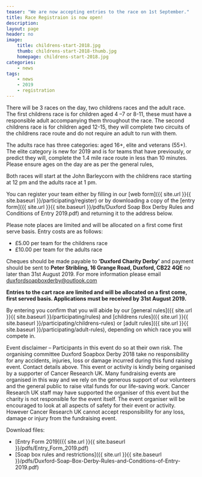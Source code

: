 ```yaml
---
teaser: "We are now accepting entries to the race on 1st September."
title: Race Registraion is now open!
description:
layout: page
header: no
image: 
    title: childrens-start-2018.jpg
    thumb: childrens-start-2018-thumb.jpg
    homepage: childrens-start-2018.jpg
categories:
    - news
tags:
    - news
    - 2019
    - registration
---
```


There will be 3 races on the day, two childrens races and the adult race. The first childrens race is for children aged 4 –7 or 8-11, these must have a responsible adult accompanying them throughout the race. The second childrens race is for children aged 12-15, they will complete two circuits of the childrens race route and do not require an adult to run with them.

The adults race has three categories: aged 16+, elite and veterans (55+). The elite category is new for 2019 and is for teams that have previously, or predict they will, complete the 1.4 mile race route in less than 10 minutes. Please ensure ages on the day are as per the general rules,

Both races will start at the John Barleycorn with the childrens race starting at 12 pm and the adults race at 1 pm.

You can register your team either by filling in our [web form]({{ site.url }}{{ site.baseurl }}/participating/register) or by downloading a copy of the [entry form]({{ site.url }}{{ site.baseurl }}/pdfs/Duxford Soap Box Derby Rules and Conditions of Entry 2019.pdf) and returning it to the address below. 

Please note places are limited and will be allocated on a first come first serve basis. Entry costs are as follows:
 * £5.00 per team for the childrens race
 * £10.00 per team for the adults race
 
Cheques should be made payable to **‘Duxford Charity Derby’** and payment should be sent to **Peter Stribling, 16 Grange Road, Duxford, CB22 4QE** no later than 31st August 2019.  For more information please email [duxfordsoapboxderby@outlook.com](mailto:duxfordsoapboxderby@outlook.com)

**Entries to the cart race are limited and will be allocated on a first come, first served basis. Applications must be received by 31st August 2019.**

By entering you confirm that you will abide by our [general rules]({{ site.url }}{{ site.baseurl }}/participating/rules) and [childrens rules]({{ site.url }}{{ site.baseurl }}/participating/childrens-rules) or [adult rules]({{ site.url }}{{ site.baseurl }}/participating/adult-rules), depending on which race you will compete in.

Event disclaimer – Participants in this event do so at their own risk. The organising committee Duxford Soapbox Derby 2018 take no responsibility for any accidents, injuries, loss or damage incurred during this fund raising event. Contact details above. This event or activity is kindly being organised by a supporter of Cancer Research UK. Many fundraising events are organised in this way and we rely on the generous support of our volunteers and the general public to raise vital funds for our life-saving work. Cancer Research UK staff may have supported the organiser of this event but the charity is not responsible for the event itself. The event organiser will be encouraged to look at all aspects of safety for their event or activity. However Cancer Research UK cannot accept responsibility for any loss, damage or injury from the fundraising event.

Download files: 

 * [Entry Form 2019]({{ site.url }}{{ site.baseurl }}/pdfs/Entry_Form_2019.pdf)
 * [Soap box rules and restrictions]({{ site.url }}{{ site.baseurl }}/pdfs/Duxford-Soap-Box-Derby-Rules-and-Conditions-of-Entry-2019.pdf)